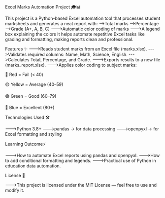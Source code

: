 Excel Marks Automation Project 🎓📊

This project is a Python-based Excel automation tool that processes student marksheets and generates a neat report with:
   -->Total marks
   -->Percentage
   -->Grade (A+, A, B, C)
   --->Automatic color coding of marks
   --->A legend box explaining the colors
It helps automate repetitive Excel tasks like grading and formatting, making reports clean and professional.

Features ✨
   --->Reads student marks from an Excel file (marks.xlsx).
   --->Validates required columns: Name, Math, Science, English.
   --->Calculates Total, Percentage, and Grade.
   --->Exports results to a new file (marks_report.xlsx).
   --->Applies color coding to subject marks:

🔴 Red = Fail (< 40)

🟡 Yellow = Average (40–59)

🟢 Green = Good (60–79)

🔵 Blue = Excellent (80+)


Technologies Used 🛠

   --->Python 3.8+
   --->pandas → for data processing
   --->openpyxl → for Excel formatting and styling

Learning Outcome⚡

   --->How to automate Excel reports using pandas and openpyxl.
   --->How to add conditional formatting and legends.
   --->Practical use of Python in education data automation.

 License 📜 

   --->This project is licensed under the MIT License — feel free to use and modify it.
